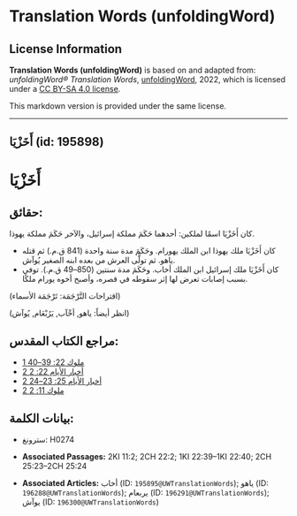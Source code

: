 # Translation Words (unfoldingWord)

## License Information

**Translation Words (unfoldingWord)** is based on and adapted from: _unfoldingWord® Translation Words_, [unfoldingWord](https://unfoldingword.org/utw), 2022, which is licensed under a [CC BY-SA 4.0 license](https://creativecommons.org/licenses/by-sa/4.0/legalcode.en).

This markdown version is provided under the same license.



--------------------------------

## أَخَزْيَا (id: 195898)

أَخَزْيَا
=========

حقائق:
------

كان أَخَزْيَا اسمًا لملكين: أحدهما حَكَمَ مملكة إسرائيل، والآخر حَكَمَ مملكة يهوذا.

* كان أَخَزْيَا ملك يهوذا ابن الملك يهورام. وحَكَمَ مدة سنة واحدة (841 ق.م.) ثم قتله ياهو. ثم تولَّى العرش من بعده ابنه الصغير يُوآش.
* كان أَخَزْيَا ملك إسرائيل ابن الملك أخاب. وحَكَمَ مدة سنتين (850–49 ق.م.). توفي بسبب إصابات تعرض لها إثر سقوطه في قصره، وأصبح أخوه يورام ملكًا.

(اقتراحات التَّرْجَمَة: تَرْجَمَة الأسماء)

(انظر أيضاً: ياهو, أخْآب, يَرُبْعَام, يُوآش)

مراجع الكتاب المقدس:
--------------------

* [1 ملوك 22: 39–40](https://ref.ly/1Kgs22:39-1Kgs22:40)
* [2 أخبار الأيام 22: 2](https://ref.ly/2Chr22:2)
* [2 أخبار الأيام 25: 23–24](https://ref.ly/2Chr25:23-2Chr25:24)
* [2 ملوك 11: 2](https://ref.ly/2Kgs11:2)

بيانات الكلمة:
--------------

* سترونغ: H0274

* **Associated Passages:** 2KI 11:2; 2CH 22:2; 1KI 22:39–1KI 22:40; 2CH 25:23–2CH 25:24
* **Associated Articles:** أخاب (ID: `195895@UWTranslationWords`); ياهو (ID: `196288@UWTranslationWords`); يربعام (ID: `196291@UWTranslationWords`); يوآش (ID: `196300@UWTranslationWords`)

